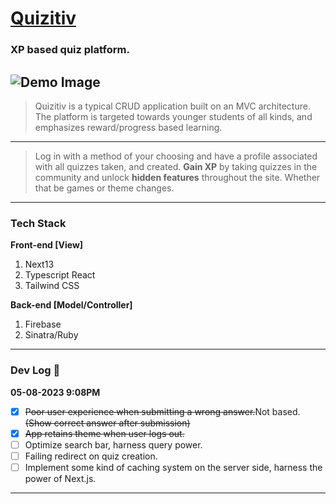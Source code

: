 # [Quizitiv](https://quizitiv.netlify.app)
### XP based quiz platform.
![Demo Image](https://i.ibb.co/RTSLr40/Screen-Shot-2023-05-08-at-9-13-08-PM.png)
---
> Quizitiv is a typical CRUD application built on an MVC architecture. 
> The platform is targeted towards younger students of all kinds, and emphasizes reward/progress based learning.
--- 
> Log in with a method of your choosing and have a profile associated with all quizzes taken, and created. 
> **Gain XP** by taking quizzes in the community and unlock **hidden features** throughout the site. Whether that be games or theme changes. 
---
### Tech Stack
**Front-end [View]**
 1. Next13
 2. Typescript React
 3. Tailwind CSS
 
**Back-end [Model/Controller]**
 1. Firebase
 2. Sinatra/Ruby
--- 
### Dev Log 🚧
**05-08-2023 9:08PM**
  - [x] ~~Poor user experience when submitting a wrong answer.~~Not based.~~(Show correct answer after submission)~~
  - [x] ~~App retains theme when user logs out.~~
  - [ ] Optimize search bar, harness query power.
  - [ ] Failing redirect on quiz creation.
  - [ ] Implement some kind of caching system on the server side, harness the power of Next.js.
---
